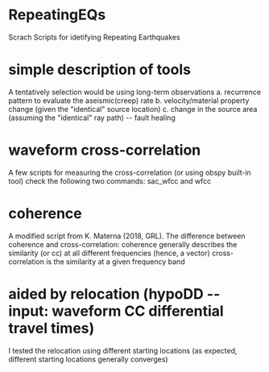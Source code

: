 # RepeatingEQs
Scrach Scripts for idetifying Repeating Earthquakes

# simple description of tools 
A tentatively selection would be using long-term observations
a. recurrence pattern to evaluate the aseismic(creep) rate 
b. velocity/material property change (given the "identical" source location)
c. change in the source area (assuming the "identical" ray path) -- fault healing 

# waveform cross-correlation 
A few scripts for measuring the cross-correlation (or using obspy built-in tool)
check the following two commands: 
sac_wfcc and wfcc

# coherence 
A modified script from K. Materna (2018, GRL). The difference between coherence and cross-correlation: 
coherence generally describes the similarity (or cc) at all different frequencies (hence, a vector)
cross-correlation is the similarity at a given frequency band 

# aided by relocation (hypoDD -- input: waveform CC differential travel times)
I tested the relocation using different starting locations (as expected, different starting locations 
generally converges)
